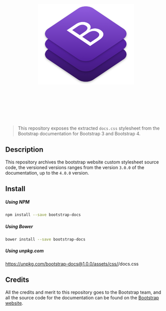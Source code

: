 <h1 align="center">
	<br>
	<br>
	<img width="300" src="assets/images/bootstrap-logo.png" alt="bootstrap">
	<br>
	<br>
	<br>
	<br>
</h1>

> This repository exposes the extracted `docs.css` stylesheet from the Bootstrap documentation for Bootstrap 3 and Bootstrap 4.

## Description

This repository archives the bootstrap website custom stylesheet source code, the versioned versions ranges from the version `3.0.0` of the documentation, up to the `4.0.0` version.

## Install

##### Using NPM

```bash
npm install --save bootstrap-docs
```

##### Using Bower

```bash
bower install --save bootstrap-docs
```

##### Using unpkg.com

https://unpkg.com/bootstrap-docs@1.0.0/assets/css/<version>/docs.css

## Credits

All the credits and merit to this repository goes to the Bootstrap team, and all the source code for the documentation can be found on the [Bootstrap website](https://getbootstrap.com).
